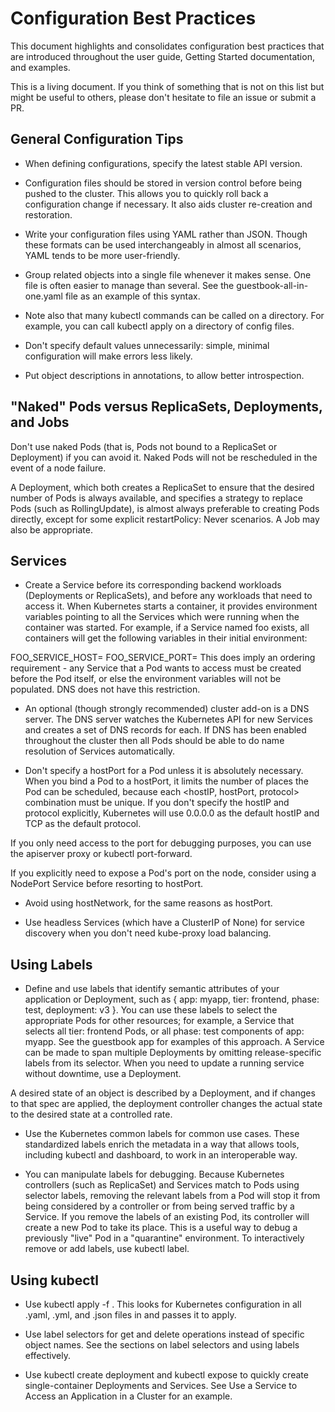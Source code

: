 # Configuration Best Practices
This document highlights and consolidates configuration best practices that are introduced throughout the user guide, Getting Started documentation, and examples.

This is a living document. If you think of something that is not on this list but might be useful to others, please don't hesitate to file an issue or submit a PR.

## General Configuration Tips
- When defining configurations, specify the latest stable API version.

- Configuration files should be stored in version control before being pushed to the cluster. This allows you to quickly roll back a configuration change if necessary. It also aids cluster re-creation and restoration.

- Write your configuration files using YAML rather than JSON. Though these formats can be used interchangeably in almost all scenarios, YAML tends to be more user-friendly.

- Group related objects into a single file whenever it makes sense. One file is often easier to manage than several. See the guestbook-all-in-one.yaml file as an example of this syntax.

- Note also that many kubectl commands can be called on a directory. For example, you can call kubectl apply on a directory of config files.

- Don't specify default values unnecessarily: simple, minimal configuration will make errors less likely.

- Put object descriptions in annotations, to allow better introspection.

## "Naked" Pods versus ReplicaSets, Deployments, and Jobs
Don't use naked Pods (that is, Pods not bound to a ReplicaSet or Deployment) if you can avoid it. Naked Pods will not be rescheduled in the event of a node failure.

A Deployment, which both creates a ReplicaSet to ensure that the desired number of Pods is always available, and specifies a strategy to replace Pods (such as RollingUpdate), is almost always preferable to creating Pods directly, except for some explicit restartPolicy: Never scenarios. A Job may also be appropriate.

## Services
- Create a Service before its corresponding backend workloads (Deployments or ReplicaSets), and before any workloads that need to access it. When Kubernetes starts a container, it provides environment variables pointing to all the Services which were running when the container was started. For example, if a Service named foo exists, all containers will get the following variables in their initial environment:

FOO_SERVICE_HOST=<the host the Service is running on>
FOO_SERVICE_PORT=<the port the Service is running on>
This does imply an ordering requirement - any Service that a Pod wants to access must be created before the Pod itself, or else the environment variables will not be populated. DNS does not have this restriction.

- An optional (though strongly recommended) cluster add-on is a DNS server. The DNS server watches the Kubernetes API for new Services and creates a set of DNS records for each. If DNS has been enabled throughout the cluster then all Pods should be able to do name resolution of Services automatically.

- Don't specify a hostPort for a Pod unless it is absolutely necessary. When you bind a Pod to a hostPort, it limits the number of places the Pod can be scheduled, because each <hostIP, hostPort, protocol> combination must be unique. If you don't specify the hostIP and protocol explicitly, Kubernetes will use 0.0.0.0 as the default hostIP and TCP as the default protocol.

If you only need access to the port for debugging purposes, you can use the apiserver proxy or kubectl port-forward.

If you explicitly need to expose a Pod's port on the node, consider using a NodePort Service before resorting to hostPort.

- Avoid using hostNetwork, for the same reasons as hostPort.

- Use headless Services (which have a ClusterIP of None) for service discovery when you don't need kube-proxy load balancing.

## Using Labels
- Define and use labels that identify semantic attributes of your application or Deployment, such as { app: myapp, tier: frontend, phase: test, deployment: v3 }. You can use these labels to select the appropriate Pods for other resources; for example, a Service that selects all tier: frontend Pods, or all phase: test components of app: myapp. See the guestbook app for examples of this approach.
A Service can be made to span multiple Deployments by omitting release-specific labels from its selector. When you need to update a running service without downtime, use a Deployment.

A desired state of an object is described by a Deployment, and if changes to that spec are applied, the deployment controller changes the actual state to the desired state at a controlled rate.

- Use the Kubernetes common labels for common use cases. These standardized labels enrich the metadata in a way that allows tools, including kubectl and dashboard, to work in an interoperable way.

- You can manipulate labels for debugging. Because Kubernetes controllers (such as ReplicaSet) and Services match to Pods using selector labels, removing the relevant labels from a Pod will stop it from being considered by a controller or from being served traffic by a Service. If you remove the labels of an existing Pod, its controller will create a new Pod to take its place. This is a useful way to debug a previously "live" Pod in a "quarantine" environment. To interactively remove or add labels, use kubectl label.

## Using kubectl
- Use kubectl apply -f <directory>. This looks for Kubernetes configuration in all .yaml, .yml, and .json files in <directory> and passes it to apply.

- Use label selectors for get and delete operations instead of specific object names. See the sections on label selectors and using labels effectively.

- Use kubectl create deployment and kubectl expose to quickly create single-container Deployments and Services. See Use a Service to Access an Application in a Cluster for an example.
